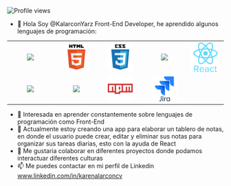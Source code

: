
![Profile views](https://gpvc.arturio.dev/KalarconYarz)


- 👋 Hola Soy @KalarconYarz Front-End Developer, he aprendido algunos lenguajes de programación:

<table width="100" align="center">
<tr>
    <td align='center' width="190">
        <img src="https://github.com/abranhe/programming-languages-logos/blob/master/src/javascript/javascript.svg" width="60">
    </td>
   <td align='center' width="190">
        <img src="https://raw.githubusercontent.com/devicons/devicon/master/icons/html5/html5-original-wordmark.svg" width="60">
    </td>
    <td align='center' width="190" >
        <img src="https://raw.githubusercontent.com/devicons/devicon/0d6c64dbbf311879f7d563bfc3ccf559f9ed111c/icons/css3/css3-original-wordmark.svg" width="60">
    </td>
     <td align='center' width="190">
        <img src="https://github.com/detain/svg-logos/blob/master/svg/git.svg" width="60">
    </td>
   <td align='center' width="160">
        <img src="https://raw.githubusercontent.com/devicons/devicon/master/icons/react/react-original-wordmark.svg">
    </td> 
       
</tr>
<tr>
    <td align='center'>
        <img src="https://www.vectorlogo.zone/logos/nodejs/nodejs-ar21.svg">
    </td>
    <td align='center'>
        <img src="https://github.com/bestofjs/bestofjs-webui/blob/master/public/logos/vscode.svg" width="60">
    </td>
   <td align='center'>
        <img src="https://raw.githubusercontent.com/devicons/devicon/master/icons/npm/npm-original-wordmark.svg" width="60">
    </td>
    <td align='center'>
        <img src="https://raw.githubusercontent.com/devicons/devicon/master/icons/jira/jira-original-wordmark.svg" width="60">
    </td>
    
</tr>
</table>


- 👀 Interesada en aprender constantemente sobre lenguajes de programación como Front-End 
- 🌱 Actualmente estoy creando una app para elaborar un tablero de notas, en donde el usuario puede crear, editar y eliminar sus notas para organizar sus tareas diarias, esto con la ayuda de React
- 💞️ Me gustaria colaborar en diferentes proyectos donde podamos interactuar diferentes culturas
- 📫 Me puedes contactar en mi perfil de Linkedin www.linkedin.com/in/karenalarconcv


<!---
KalarconYarz/KalarconYarz is a ✨ special ✨ repository because its `README.md` (this file) appears on your GitHub profile.
You can click the Preview link to take a look at your changes.
--->
